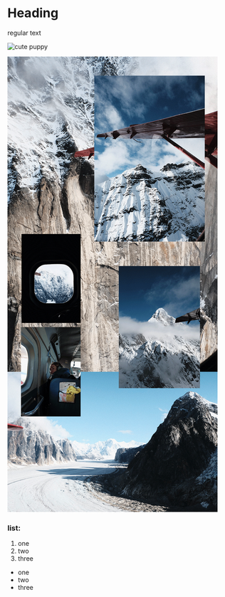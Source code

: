 # Heading

regular text

![cute puppy](https://media-cldnry.s-nbcnews.com/image/upload/rockcms/2023-03/puppy-dog-mc-230321-03-b700d4.jpg)

![alaska photos](Flight.gif)

### list: ###
1. one
2. two
3. three

- one
- two
- three
